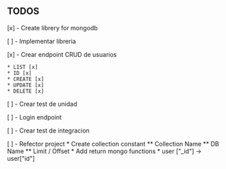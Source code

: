 ## TODOS
[x] - Create librery for mongodb

[ ] - Implementar libreria

[x] - Crear endpoint CRUD de usuarios

    * LIST [x]
    * ID [x]
    * CREATE [x]
    * UPDATE [x]
    * DELETE [x]

[ ] - Crear test de unidad

[ ] - Login endpoint

[ ] - Crear test de integracion

[ ] - Refector project
        * Create collection constant
            ** Collection Name
            ** DB Name
            ** Limit / Offset
        * Add return mongo functions
        * user ["_id"] -> user["id"]